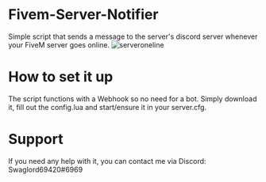 # Fivem-Server-Notifier
Simple script that sends a message to the server's discord server whenever your FiveM server goes online.
![serveroneline](https://user-images.githubusercontent.com/82315449/160415295-6316faad-70b6-4747-94e7-873f1b54f782.png)
# How to set it up
The script functions with a Webhook so no need for a bot.
Simply download it, fill out the config.lua and start/ensure it in your server.cfg.
# Support
If you need any help with it, you can contact me via Discord: Swaglord69420#6969
